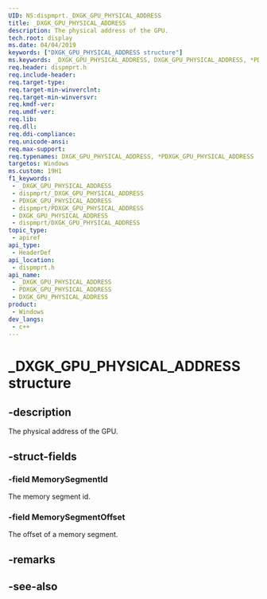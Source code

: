 ```yaml
---
UID: NS:dispmprt._DXGK_GPU_PHYSICAL_ADDRESS
title: _DXGK_GPU_PHYSICAL_ADDRESS
description: The physical address of the GPU.
tech.root: display
ms.date: 04/04/2019
keywords: ["DXGK_GPU_PHYSICAL_ADDRESS structure"]
ms.keywords: _DXGK_GPU_PHYSICAL_ADDRESS, DXGK_GPU_PHYSICAL_ADDRESS, *PDXGK_GPU_PHYSICAL_ADDRESS,
req.header: dispmprt.h
req.include-header: 
req.target-type: 
req.target-min-winverclnt: 
req.target-min-winversvr: 
req.kmdf-ver: 
req.umdf-ver: 
req.lib: 
req.dll: 
req.ddi-compliance: 
req.unicode-ansi: 
req.max-support: 
req.typenames: DXGK_GPU_PHYSICAL_ADDRESS, *PDXGK_GPU_PHYSICAL_ADDRESS
targetos: Windows
ms.custom: 19H1
f1_keywords:
 - _DXGK_GPU_PHYSICAL_ADDRESS
 - dispmprt/_DXGK_GPU_PHYSICAL_ADDRESS
 - PDXGK_GPU_PHYSICAL_ADDRESS
 - dispmprt/PDXGK_GPU_PHYSICAL_ADDRESS
 - DXGK_GPU_PHYSICAL_ADDRESS
 - dispmprt/DXGK_GPU_PHYSICAL_ADDRESS
topic_type:
 - apiref
api_type:
 - HeaderDef
api_location:
 - dispmprt.h
api_name:
 - _DXGK_GPU_PHYSICAL_ADDRESS
 - PDXGK_GPU_PHYSICAL_ADDRESS
 - DXGK_GPU_PHYSICAL_ADDRESS
product:
 - Windows
dev_langs:
 - c++
---
```


# _DXGK_GPU_PHYSICAL_ADDRESS structure


## -description

The physical address of the GPU.

## -struct-fields

### -field MemorySegmentId

The memory segment id.

### -field MemorySegmentOffset

The offset of a memory segment.

## -remarks

## -see-also

